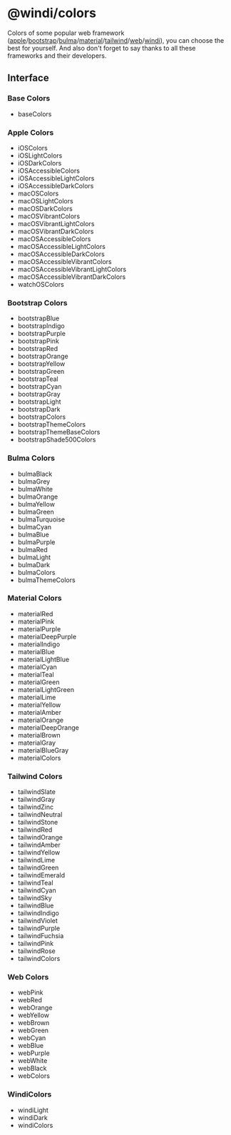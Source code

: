 # @windi/colors

Colors of some popular web framework ([apple]()/[bootstrap]()/[bulma]()/[material]()/[tailwind]()/[web]()/[windi]()), you can choose the best for yourself. And also don't forget to say thanks to all these frameworks and their developers.

## Interface

### Base Colors

- baseColors

### Apple Colors

- iOSColors
- iOSLightColors
- iOSDarkColors
- iOSAccessibleColors
- iOSAccessibleLightColors
- iOSAccessibleDarkColors
- macOSColors
- macOSLightColors
- macOSDarkColors
- macOSVibrantColors
- macOSVibrantLightColors
- macOSVibrantDarkColors
- macOSAccessibleColors
- macOSAccessibleLightColors
- macOSAccessibleDarkColors
- macOSAccessibleVibrantColors
- macOSAccessibleVibrantLightColors
- macOSAccessibleVibrantDarkColors
- watchOSColors

### Bootstrap Colors

- bootstrapBlue
- bootstrapIndigo
- bootstrapPurple
- bootstrapPink
- bootstrapRed
- bootstrapOrange
- bootstrapYellow
- bootstrapGreen
- bootstrapTeal
- bootstrapCyan
- bootstrapGray
- bootstrapLight
- bootstrapDark
- bootstrapColors
- bootstrapThemeColors
- bootstrapThemeBaseColors
- bootstrapShade500Colors

### Bulma Colors

- bulmaBlack
- bulmaGrey
- bulmaWhite
- bulmaOrange
- bulmaYellow
- bulmaGreen
- bulmaTurquoise
- bulmaCyan
- bulmaBlue
- bulmaPurple
- bulmaRed
- bulmaLight
- bulmaDark
- bulmaColors
- bulmaThemeColors

### Material Colors

- materialRed
- materialPink
- materialPurple
- materialDeepPurple
- materialIndigo
- materialBlue
- materialLightBlue
- materialCyan
- materialTeal
- materialGreen
- materialLightGreen
- materialLime
- materialYellow
- materialAmber
- materialOrange
- materialDeepOrange
- materialBrown
- materialGray
- materialBlueGray
- materialColors

### Tailwind Colors

- tailwindSlate
- tailwindGray
- tailwindZinc
- tailwindNeutral
- tailwindStone
- tailwindRed
- tailwindOrange
- tailwindAmber
- tailwindYellow
- tailwindLime
- tailwindGreen
- tailwindEmerald
- tailwindTeal
- tailwindCyan
- tailwindSky
- tailwindBlue
- tailwindIndigo
- tailwindViolet
- tailwindPurple
- tailwindFuchsia
- tailwindPink
- tailwindRose
- tailwindColors

### Web Colors

- webPink
- webRed
- webOrange
- webYellow
- webBrown
- webGreen
- webCyan
- webBlue
- webPurple
- webWhite
- webBlack
- webColors

### WindiColors

- windiLight
- windiDark
- windiColors